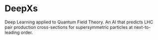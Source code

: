 # DeepXs
Deep Learning applied to Quantum Field Theory. An AI that predicts LHC pair production cross-sections for supersymmetric particles at next-to-leading order.
